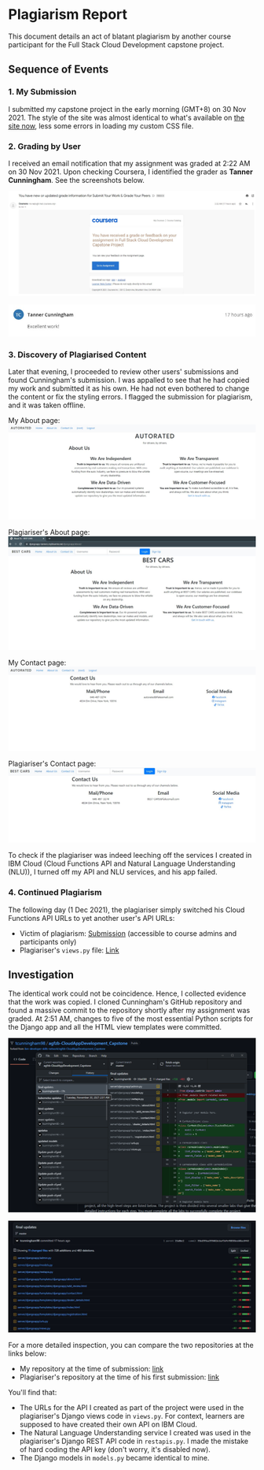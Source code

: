 # Plagiarism Report
This document details an act of blatant plagiarism by another course participant for the Full Stack Cloud Development capstone project.

## Sequence of Events

### 1. My Submission
I submitted my capstone project in the early morning (GMT+8) on 30 Nov 2021. The style of the site was almost identical to what's available on [the site now](https://chrischow.mybluemix.net/djangoapp), less some errors in loading my custom CSS file.

### 2. Grading by User
I received an email notification that my assignment was graded at 2:22 AM on 30 Nov 2021. Upon checking Coursera, I identified the grader as **Tanner Cunningham**. See the screenshots below.

![](01-feedback-email.jpg)

![](02-feedback-comment.jpg)

### 3. Discovery of Plagiarised Content
Later that evening, I proceeded to review other users' submissions and found Cunningham's submission. I was appalled to see that he had copied my work and submitted it as his own. He had not even bothered to change the content or fix the styling errors. I flagged the submission for plagiarism, and it was taken offline.

My About page:
![My About page](03-about-page-me.jpg)

Plagiariser's About page:
![Plagiarised About page](03-about-page-plagiarised.jpg)

My Contact page:
![My Contact page](04-contact-page-me.jpg)

Plagiariser's Contact page:
![Plagiarised Contact page](04-contact-page-plagiarised.jpg)

To check if the plagiariser was indeed leeching off the services I created in IBM Cloud (Cloud Functions API and Natural Language Understanding (NLU)), I turned off my API and NLU services, and his app failed.

### 4. Continued Plagiarism
The following day (1 Dec 2021), the plagiariser simply switched his Cloud Functions API URLs to yet another user's API URLs:

- Victim of plagiarism: [Submission](https://www.coursera.org/learn/ibm-cloud-native-full-stack-development-capstone/peer/QgVg5/submit-your-work-grade-your-peers/review/IuJvyFEZEeyIxA7f-ebEew) (accessible to course admins and participants only)
- Plagiariser's `views.py` file: [Link](https://github.com/tcunningham98/agfzb-CloudAppDevelopment_Capstone/blob/461b61c13a11adecfe224146470134a7e09bfb81/server/djangoapp/views.py)

## Investigation
The identical work could not be coincidence. Hence, I collected evidence that the work was copied. I cloned Cunningham's GitHub repository and found a massive commit to the repository shortly after my assignment was graded. At 2:51 AM, changes to five of the most essential Python scripts for the Django app and all the HTML view templates were committed.

![Github commit at 2:51 AM](05-github-commit.png)

![Github commit at 2:51 AM](06-github-commit.jpg)

For a more detailed inspection, you can compare the two repositories at the links below:

- My repository at the time of submission: [link](https://github.com/chrischow/agfzb-CloudAppDevelopment_Capstone/tree/15cc54554302734ea16cbbc30935da5480c8260a)
- Plagiariser's repository at the time of his first submission: [link](https://github.com/tcunningham98/agfzb-CloudAppDevelopment_Capstone/tree/35bd399aa399402dcbaf3dfef0858bed48ac0f43)

You'll find that:

- The URLs for the API I created as part of the project were used in the plagiariser's Django views code in `views.py`. For context, learners are supposed to have created their own API on IBM Cloud.
- The Natural Language Understanding service I created was used in the plagiariser's Django REST API code in `restapis.py`. I made the mistake of hard coding the API key (don't worry, it's disabled now).
- The Django models in `models.py` became identical to mine.

